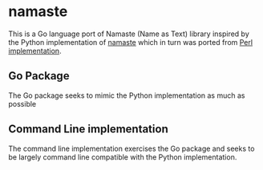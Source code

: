 
# namaste

This is a Go language port of Namaste (Name as Text) library inspired by the Python
implementation of [namaste](https://github.com/mjgiarlo/namaste) which in turn was 
ported from [Perl implementation](https://metacpan.org/pod/File::Namaste).

## Go Package

The Go package seeks to mimic the Python implementation as much as possible

## Command Line implementation

The command line implementation exercises the Go package and seeks to be largely
command line compatible with the Python implementation.


